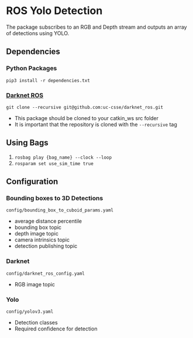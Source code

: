 # ROS Yolo Detection

The package subscribes to an RGB and Depth stream and outputs an array of detections using YOLO.

## Dependencies

### Python Packages

`pip3 install -r dependencies.txt`

### [Darknet ROS](https://github.com/MaxAndrewNZ/darknet_ros)

`git clone --recursive git@github.com:uc-csse/darknet_ros.git`
- This package should be cloned to your catkin_ws src folder
- It is important that the repository is cloned with the `--recursive` tag

## Using Bags

1. `rosbag play {bag_name} --clock --loop`
2. `rosparam set use_sim_time true`

## Configuration

### Bounding boxes to 3D Detections

`config/bounding_box_to_cuboid_params.yaml`

- average distance percentile
- bounding box topic
- depth image topic
- camera intrinsics topic
- detection publishing topic

### Darknet

`config/darknet_ros_config.yaml`

- RGB image topic

### Yolo

`config/yolov3.yaml` 

- Detection classes 
- Required confidence for detection 
